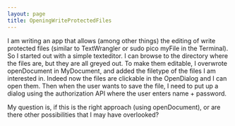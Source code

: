 ```yaml
---
layout: page
title: OpeningWriteProtectedFiles
---
```


I am writing an app that allows (among other things) the editing of write protected files (similar to TextWrangler or sudo pico myFile in the Terminal). So I started out with a simple texteditor. I can browse to the directory where the files are, but they are all greyed out. To make them editable, I overwrote openDocument in MyDocument, and added the filetype of the files I am interested in. Indeed now the files are clickable in the OpenDialog and I can open them. Then when the user wants to save the file, I need to put up a dialog using the authorization API where the user enters name + password.

My question is, if this is the right approach (using openDocument), or are there other possibilities that I may have overlooked?

